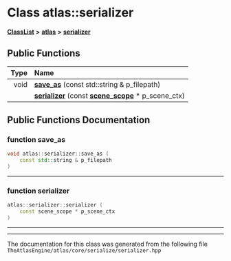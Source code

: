 

# Class atlas::serializer



[**ClassList**](annotated.md) **>** [**atlas**](namespaceatlas.md) **>** [**serializer**](classatlas_1_1serializer.md)










































## Public Functions

| Type | Name |
| ---: | :--- |
|  void | [**save\_as**](#function-save_as) (const std::string & p\_filepath) <br> |
|   | [**serializer**](#function-serializer) (const [**scene\_scope**](classatlas_1_1scene__scope.md) \* p\_scene\_ctx) <br> |




























## Public Functions Documentation




### function save\_as 

```C++
void atlas::serializer::save_as (
    const std::string & p_filepath
) 
```




<hr>



### function serializer 

```C++
atlas::serializer::serializer (
    const scene_scope * p_scene_ctx
) 
```




<hr>

------------------------------
The documentation for this class was generated from the following file `TheAtlasEngine/atlas/core/serialize/serializer.hpp`

